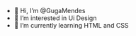 - 👋 Hi, I’m @GugaMendes
- 👀 I’m interested in Ui Design
- 🌱 I’m currently learning HTML and CSS


<!---
GugaMendes/GugaMendes is a ✨ special ✨ repository because its `README.md` (this file) appears on your GitHub profile.
You can click the Preview link to take a look at your changes.
--->
